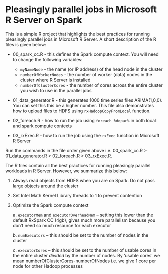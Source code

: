 # Pleasingly parallel jobs in Microsoft R Server on Spark
This is a simple R project that highlights the best practices for running pleasingly parallel jobs in 
Microsoft R Server. A short description of the R files is given below:

- 00_spark_cc.R - this defines the Spark compute context. You will need to change the following variables: 
    - `myNameNode` - the name (or IP address) of the head node in the cluster
    - `numberOfWorkerNodes` - the number of worker (data) nodes in the cluster where R Server is installed
    - `numberOfClusterCores` - the number of cores across the entire cluster you wish to use in the parallel jobs

- 01_data_generator.R - this generates 1000 time series files ARIMA(1,0,0). You can set this this be a higher number. This file also demonstrates how to upload files to HDFS using `rxHadoopCopyFromLocal` function.

- 02_foreach.R - how to run the job using `foreach %dopar%` in both local and spark compute contexts

- 03_rxExec.R - how to run the job using the `rxExec` function in Microsoft R Server

Run the commands in the file order given above i.e. 00_spark_cc.R > 01_data_generator.R > 02_foreach.R > 03_rxExec.R.

The R files contain all the best practices for running pleasingly parallel workloads in R Server. However, we summarize this below:

1. Always read objects from HDFS when you are on Spark. Do not pass large objects around the cluster

2. Set Intel Math Kernel Library threads to 1 to prevent contention

3. Optimize the Spark compute context

    a. `executorMem` and `executorOverheadMem` – setting this lower than the default RxSpark CC (4gb), gives much more parallelism because you don’t need so much resource for each executor

    b. `numExecutors` – this should be set to the number of nodes in the cluster

    c. `executorCores` – this should be set to the number of usable cores in the entire cluster *divided* by the number of nodes. By ‘usable cores’ we mean numberOfClusterCores-numberOfNodes i.e. we give 1 core per node for other Hadoop processes